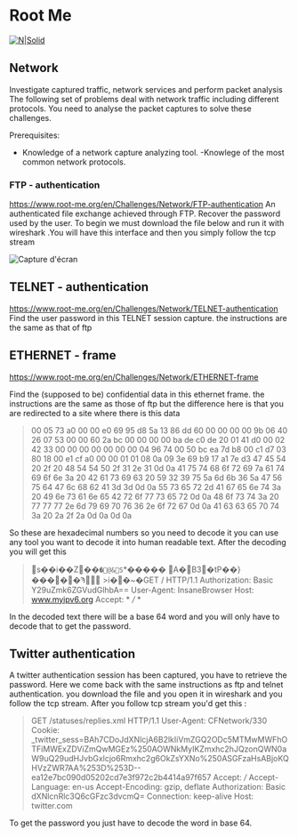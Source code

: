 # Root Me

[![N|Solid](https://www.root-me.org/IMG/logo/siteon0.svg?1637496509)](https://www.root-me.org/?page=news&lang=en)

## Network
Investigate captured traffic, network services and perform packet analysis
The following set of problems deal with network traffic including different protocols. You need to analyse the packet captures to solve these challenges.

Prerequisites:
 - Knowledge of a network capture analyzing tool.
 -Knowlege of the most common network protocols.

### FTP - authentication
https://www.root-me.org/en/Challenges/Network/FTP-authentication
An authenticated file exchange achieved through FTP. Recover the password used by the user.
To begin we must download the file below and run it with wireshark .You will have this interface and then you simply follow the tcp stream

![Capture d'écran](https://media.geeksforgeeks.org/wp-content/uploads/20220812133910/ws.jpg)

## TELNET - authentication
https://www.root-me.org/en/Challenges/Network/TELNET-authentication
Find the user password in this TELNET session capture. the instructions are the same as that of ftp


## ETHERNET - frame
https://www.root-me.org/en/Challenges/Network/ETHERNET-frame

Find the (supposed to be) confidential data in this ethernet frame. the instructions are the same as those of ftp but the difference here is that you are redirected to a site where there is this data

> 00 05 73 a0 00 00 e0 69 95 d8 5a 13 86 dd 60 00
00 00 00 9b 06 40 26 07 53 00 00 60 2a bc 00 00
00 00 ba de c0 de 20 01 41 d0 00 02 42 33 00 00
00 00 00 00 00 04 96 74 00 50 bc ea 7d b8 00 c1
d7 03 80 18 00 e1 cf a0 00 00 01 01 08 0a 09 3e
69 b9 17 a1 7e d3 47 45 54 20 2f 20 48 54 54 50
2f 31 2e 31 0d 0a 41 75 74 68 6f 72 69 7a 61 74
69 6f 6e 3a 20 42 61 73 69 63 20 59 32 39 75 5a
6d 6b 36 5a 47 56 75 64 47 6c 68 62 41 3d 3d 0d
0a 55 73 65 72 2d 41 67 65 6e 74 3a 20 49 6e 73
61 6e 65 42 72 6f 77 73 65 72 0d 0a 48 6f 73 74
3a 20 77 77 77 2e 6d 79 69 70 76 36 2e 6f 72 67
0d 0a 41 63 63 65 70 74 3a 20 2a 2f 2a 0d 0a 0d
0a

So these are hexadecimal numbers so you need to decode it you can use any tool you want to decode it into human readable text.
After the decoding you will get this

>s��i��Z��`�@&S`*����� A�B3�tP��}�����Ϡ
	>i��~�GET / HTTP/1.1
Authorization: Basic Y29uZmk6ZGVudGlhbA==
User-Agent: InsaneBrowser
Host: www.myipv6.org
Accept: * */* *

In the decoded text there will be a base 64 word and you will only have to decode that to get the password.

## Twitter authentication
A twitter authentication session has been captured, you have to retrieve the password.
Here we come back with the same instructions as ftp and telnet authentication. you download the file and you open it in wireshark and you follow the tcp stream. After you follow tcp stream you'd get this :

>GET /statuses/replies.xml HTTP/1.1
User-Agent: CFNetwork/330
Cookie: _twitter_sess=BAh7CDoJdXNlcjA6B2lkIiVmZGQ2ODc5MTMwMWFhOTFiMWExZDViZmQwMGEz%250AOWNkMyIKZmxhc2hJQzonQWN0aW9uQ29udHJvbGxlcjo6Rmxhc2g6OkZsYXNo%250ASGFzaHsABjoKQHVzZWR7AA%253D%253D--ea12e7bc090d05202cd7e3f972c2b4414a97f657
Accept: */*
Accept-Language: en-us
Accept-Encoding: gzip, deflate
Authorization: Basic dXNlcnRlc3Q6cGFzc3dvcmQ=
Connection: keep-alive
Host: twitter.com

To get the password you just have to decode the word in base 64.

 
